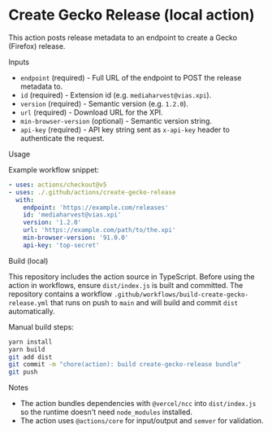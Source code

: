 # Create Gecko Release (local action)

This action posts release metadata to an endpoint to create a Gecko (Firefox) release.

Inputs

- `endpoint` (required) - Full URL of the endpoint to POST the release metadata to.
- `id` (required) - Extension id (e.g. `mediaharvest@vias.xpi`).
- `version` (required) - Semantic version (e.g. `1.2.0`).
- `url` (required) - Download URL for the XPI.
- `min-browser-version` (optional) - Semantic version string.
- `api-key` (required) - API key string sent as `x-api-key` header to authenticate the request.

Usage

Example workflow snippet:

```yaml
- uses: actions/checkout@v5
- uses: ./.github/actions/create-gecko-release
  with:
    endpoint: 'https://example.com/releases'
    id: 'mediaharvest@vias.xpi'
    version: '1.2.0'
    url: 'https://example.com/path/to/the.xpi'
    min-browser-version: '91.0.0'
    api-key: 'top-secret'
```

Build (local)

This repository includes the action source in TypeScript. Before using the action in workflows, ensure `dist/index.js` is built and committed. The repository contains a workflow `.github/workflows/build-create-gecko-release.yml` that runs on push to `main` and will build and commit `dist` automatically.

Manual build steps:

```bash
yarn install
yarn build
git add dist
git commit -m "chore(action): build create-gecko-release bundle"
git push
```

Notes

- The action bundles dependencies with `@vercel/ncc` into `dist/index.js` so the runtime doesn't need `node_modules` installed.
- The action uses `@actions/core` for input/output and `semver` for validation.
